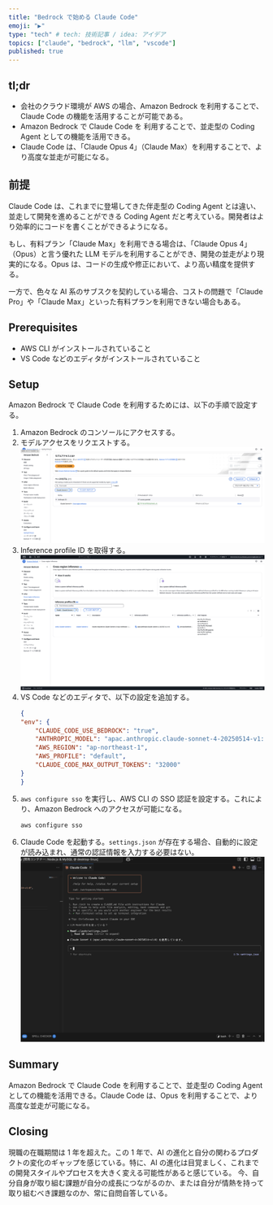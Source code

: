 ```yaml
---
title: "Bedrock で始める Claude Code"
emoji: "▶️"
type: "tech" # tech: 技術記事 / idea: アイデア
topics: ["claude", "bedrock", "llm", "vscode"]
published: true
---
```


## tl;dr

- 会社のクラウド環境が AWS の場合、Amazon Bedrock を利用することで、Claude Code の機能を活用することが可能である。
- Amazon Bedrock で Claude Code を 利用することで、並走型の Coding Agent としての機能を活用できる。
- Claude Code は、「Claude Opus 4」（Claude Max）を利用することで、より高度な並走が可能になる。

## 前提

Claude Code は、これまでに登場してきた伴走型の Coding Agent とは違い、並走して開発を進めることができる Coding Agent だと考えている。開発者はより効率的にコードを書くことができるようになる。

もし、有料プラン「Claude Max」を利用できる場合は、「Claude Opus 4」（Opus）と言う優れた LLM モデルを利用することができ、開発の並走がより現実的になる。Opus は、コードの生成や修正において、より高い精度を提供する。

一方で、色々な AI 系のサブスクを契約している場合、コストの問題で「Claude Pro」や「Claude Max」といった有料プランを利用できない場合もある。

## Prerequisites

- AWS CLI がインストールされていること
- VS Code などのエディタがインストールされていること

## Setup

Amazon Bedrock で Claude Code を利用するためには、以下の手順で設定する。

1. Amazon Bedrock のコンソールにアクセスする。
1. モデルアクセスをリクエストする。
![model access](/images/b6d476ebd7d421-a.png)
1. Inference profile ID を取得する。
![inference profile ID](/images/b6d476ebd7d421-b.png)
1. VS Code などのエディタで、以下の設定を追加する。
    ```json:./.claude/settings.json
    {
    "env": {
        "CLAUDE_CODE_USE_BEDROCK": "true",
        "ANTHROPIC_MODEL": "apac.anthropic.claude-sonnet-4-20250514-v1:0",
        "AWS_REGION": "ap-northeast-1",
        "AWS_PROFILE": "default",
        "CLAUDE_CODE_MAX_OUTPUT_TOKENS": "32000"
    }
    }
    ```
1. `aws configure sso` を実行し、AWS CLI の SSO 認証を設定する。これにより、Amazon Bedrock へのアクセスが可能になる。
    ```bash
    aws configure sso
    ```
1. Claude Code を起動する。`settings.json` が存在する場合、自動的に設定が読み込まれ、通常の認証情報を入力する必要はない。
![extension](/images/b6d476ebd7d421-c.png)

## Summary

Amazon Bedrock で Claude Code を利用することで、並走型の Coding Agent としての機能を活用できる。Claude Code は、Opus を利用することで、より高度な並走が可能になる。

## Closing

現職の在職期間は 1 年を超えた。この 1 年で、AI の進化と自分の関わるプロダクトの変化のギャップを感じている。特に、AI の進化は目覚ましく、これまでの開発スタイルやプロセスを大きく変える可能性があると感じている。
今、自分自身が取り組む課題が自分の成長につながるのか、または自分が情熱を持って取り組むべき課題なのか、常に自問自答している。
